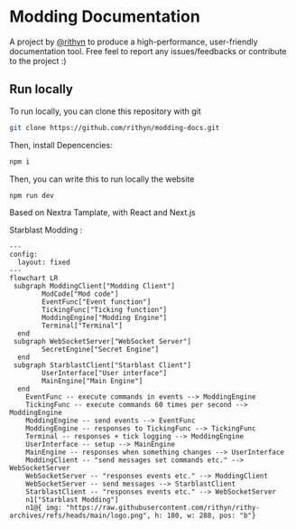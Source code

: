 # Modding Documentation

A project by [@rithyn](https://github.com/rithyn) to produce a high-performance, user-friendly documentation tool. Free feel to report any issues/feedbacks or contribute to the project :)



## Run locally

To run locally, you can clone this repository with git

```bash
git clone https://github.com/rithyn/modding-docs.git
```

Then, install Depencencies:


```bash
npm i
```

Then, you can write this to run locally the website

```bash
npm run dev
```






Based on Nextra Tamplate, with React and Next.js



Starblast Modding :
```mermaid
---
config:
  layout: fixed
---
flowchart LR
 subgraph ModdingClient["Modding Client"]
        ModCode["Mod code"]
        EventFunc["Event function"]
        TickingFunc["Ticking function"]
        ModdingEngine["Modding Engine"]
        Terminal["Terminal"]
  end
 subgraph WebSocketServer["WebSocket Server"]
        SecretEngine["Secret Engine"]
  end
 subgraph StarblastClient["Starblast Client"]
        UserInterface["User interface"]
        MainEngine["Main Engine"]
  end
    EventFunc -- execute commands in events --> ModdingEngine
    TickingFunc -- execute commands 60 times per second --> ModdingEngine
    ModdingEngine -- send events --> EventFunc
    ModdingEngine -- responses to TickingFunc --> TickingFunc
    Terminal -- responses + tick logging --> ModdingEngine
    UserInterface -- setup --> MainEngine
    MainEngine -- responses when something changes --> UserInterface
    ModdingClient -- "send messages set commands etc." --> WebSocketServer
    WebSocketServer -- "responses events etc." --> ModdingClient
    WebSocketServer -- send messages --> StarblastClient
    StarblastClient -- "responses events etc." --> WebSocketServer
    n1["Starblast Modding"]
    n1@{ img: "https://raw.githubusercontent.com/rithyn/rithy-archives/refs/heads/main/logo.png", h: 180, w: 288, pos: "b"}
```





